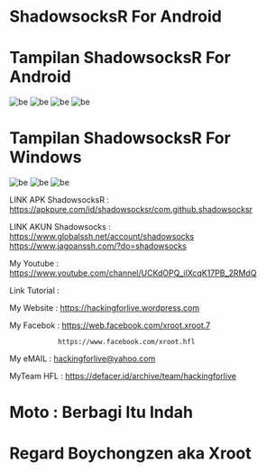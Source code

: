 # ShadowsocksR For Android 


# Tampilan ShadowsocksR For Android 
![be](https://raw.githubusercontent.com/boychongzen18/ShadowsocksR/master/ShadowsocksR.jpg)
![be](https://raw.githubusercontent.com/boychongzen18/ShadowsocksR/master/ShadowsocksR_1.jpg)
![be](https://raw.githubusercontent.com/boychongzen18/ShadowsocksR/master/ShadowsocksR_2.jpg)
![be](https://raw.githubusercontent.com/boychongzen18/ShadowsocksR/master/ShadowsocksR_3.jpg)
# Tampilan ShadowsocksR For Windows 
![be](https://raw.githubusercontent.com/boychongzen18/ShadowsocksR/master/SSR_1.jpg)
![be](https://raw.githubusercontent.com/boychongzen18/ShadowsocksR/master/SSR_2.jpg)
![be](https://raw.githubusercontent.com/boychongzen18/ShadowsocksR/master/SSR_3.jpg)

LINK APK ShadowsocksR : https://apkpure.com/id/shadowsocksr/com.github.shadowsocksr

LINK AKUN Shadowsocks : https://www.globalssh.net/account/shadowsocks
                        https://www.jagoanssh.com/?do=shadowsocks

My Youtube    : https://www.youtube.com/channel/UCKdOPQ_iIXcqK17PB_2RMdQ

Link Tutorial : 

My Website    : https://hackingforlive.wordpress.com

My Facebok    : https://web.facebook.com/xroot.xroot.7

                https://www.facebook.com/xroot.hfl

My eMAIL      : hackingforlive@yahoo.com

MyTeam HFL    : https://defacer.id/archive/team/hackingforlive

# Moto : Berbagi Itu Indah

# Regard Boychongzen aka Xroot
